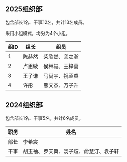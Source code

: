 ## 2025组织部
包含部长1名、干事12名，共计13名成员。

采用小组模式，均分为4个小组。

| 组ID | 组长   | 组员           |
| ---- | ------ | -------------- |
| 1    | 陈赫然 | 柴欣然、龚之瀚 |
| 2    | 卢思敏 | 侯林赫、王梓豪 |
| 3    | 王子谦 | 马尚宇、祝涵睿 |
| 4    | 许彤   | 熊文杰、万子升 |


## 2024组织部
包含部长1名、干事5名，共计6名成员。

| 职务 | 姓名                                   |
| ---- | -------------------------------------- |
| 部长 | 李希宸                                 |
| 干事 | 胡玉袖、罗天翼、汤子煊、俞慧汀、袁子轩 |